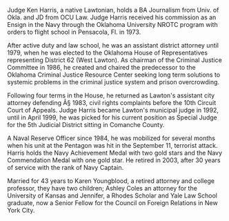 ﻿---
fname: 'Kenny'
lname: 'Harris'
id: 624
published: false
layout: judge-bio
---
Judge Ken Harris, a native Lawtonian, holds a BA Journalism from Univ.
of Okla. and JD from OCU Law. Judge Harris received his commission as an
Ensign in the Navy through the Oklahoma University NROTC program with
orders to flight school in Pensacola, Fl. in 1973.

After active duty and law school, he was an assistant district attorney
until 1979, when he was elected to the Oklahoma House of Representatives
representing District 62 (West Lawton). As chairman of the Criminal
Justice Committee in 1986, he created and chaired the predecessor to the
Oklahoma Criminal Justice Resource Center seeking long term solutions to
systemic problems in the criminal justice system and prison
overcrowding.

Following four terms in the House, he returned as Lawton's assistant
city attorney defending Â§ 1983, civil rights complaints before the
10th Circuit Court of Appeals. Judge Harris became Lawton's municipal
judge in 1992, until in April 1999, he was picked for his current
position as Special Judge for the 5th Judicial District sitting in
Comanche County.

A Naval Reserve Officer since 1984, he was mobilized for several months
when his unit at the Pentagon was hit in the September 11, terrorist
attack. Harris holds the Navy Achievement Medal with two gold stars and
the Navy Commendation Medal with one gold star. He retired in 2003,
after 30 years of service with the rank of Navy Captain.

Married for 43 years to Karen Youngblood, a retired attorney and college
professor, they have two children; Ashley Coles an attorney for the
University of Kansas and Jennifer, a Rhodes Scholar and Yale Law School
graduate, now a Senior Fellow for the Council on Foreign Relations in
New York City.
